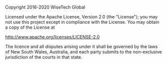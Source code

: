 Copyright 2016-2020 WiseTech Global

Licensed under the Apache License, Version 2.0 (the "License");
   you may not use this project except in compliance with the License.
   You may obtain a copy of the License at

http://www.apache.org/licenses/LICENSE-2.0

The licence and all disputes arising under it shall be governed by the laws of New South Wales, Australia,
and each party submits to the non-exclusive jurisdiction of the courts in that state.
